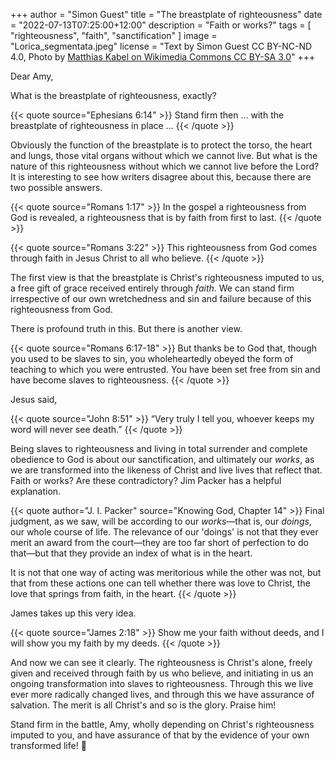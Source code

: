 +++
author = "Simon Guest"
title = "The breastplate of righteousness"
date = "2022-07-13T07:25:00+12:00"
description = "Faith or works?"
tags = [ "righteousness", "faith", "sanctification" ]
image = "Lorica_segmentata.jpeg"
license = "Text by Simon Guest CC BY-NC-ND 4.0, Photo by [Matthias Kabel on Wikimedia Commons CC BY-SA 3.0](https://commons.m.wikimedia.org/wiki/File:Lorica_segmentata.JPG)"
+++

Dear Amy,

What is the breastplate of righteousness, exactly?

{{< quote source="Ephesians 6:14" >}}
Stand firm then ... with the breastplate of righteousness in place ...
{{< /quote >}}

Obviously the function of the breastplate is to protect the torso, the heart and lungs, those vital organs without which we cannot live. But what is the nature of this righteousness without which we cannot live before the Lord? It is interesting to see how writers disagree about this, because there are two possible answers.

{{< quote source="Romans 1:17" >}}
In the gospel a righteousness from God is revealed, a righteousness that is by faith from first to last.
{{< /quote >}}

{{< quote source="Romans 3:22" >}}
This righteousness from God comes through faith in Jesus Christ to all who believe.
{{< /quote >}}

The first view is that the breastplate is Christ's righteousness imputed to us, a free gift of grace received entirely through _faith_. We can stand firm irrespective of our own wretchedness and sin and failure because of this righteousness from God.

There is profound truth in this. But there is another view.

{{< quote source="Romans 6:17-18" >}}
But thanks be to God that, though you used to be slaves to sin, you wholeheartedly obeyed the form of teaching to which you were entrusted. You have been set free from sin and have become slaves to righteousness.
{{< /quote >}}

Jesus said,

{{< quote source="John 8:51" >}}
“Very truly I tell you, whoever keeps my word will never see death.”
{{< /quote >}}

Being slaves to righteousness and living in total surrender and complete obedience to God is about our sanctification, and ultimately our _works_, as we are transformed into the likeness of Christ and live lives that reflect that. Faith or works? Are these contradictory? Jim Packer has a helpful explanation.

{{< quote author="J. I. Packer" source="Knowing God, Chapter 14" >}}
Final judgment, as we saw, will be according to our _works_—that is, our _doings_, our whole course of life. The relevance of our 'doings' is not that they ever merit an award from the court—they are too far short of perfection to do that—but that they provide an index of what is in the heart.

It is not that one way of acting was meritorious while the other was not, but that from these actions one can tell whether there was love to Christ, the love that springs from faith, in the
heart.
{{< /quote >}}

James takes up this very idea.

{{< quote source="James 2:18" >}}
Show me your faith without deeds, and I will show you my faith by my deeds.
{{< /quote >}}

And now we can see it clearly. The righteousness is Christ's alone, freely given and received through faith by us who believe, and initiating in us an ongoing transformation into slaves to righteousness. Through this we live ever more radically changed lives, and through this we have assurance of salvation. The merit is all Christ's and so is the glory. Praise him!

Stand firm in the battle, Amy, wholly depending on Christ's righteousness imputed to you, and have assurance of that by the evidence of your own transformed life! 🙏
